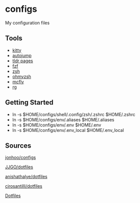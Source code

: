 # configs
My configuration files

## Tools

- [kitty]()
- [autojump](https://github.com/wting/autojump)
- [tldr pages](https://tldr.sh/)
- [fzf](https://github.com/junegunn/fzf)
- [zsh](https://www.zsh.org/)
- [ohmyzsh](https://ohmyz.sh/)
- [mcfly](https://github.com/cantino/mcfly)
- [rg](https://github.com/BurntSushi/ripgrep)

## Getting Started

- ln -s $HOME/configs/shell/.config/zsh/.zshrc $HOME/.zshrc
- ln -s $HOME/configs/env/.aliases $HOME/.aliases
- ln -s $HOME/configs/env/.env $HOME/.env
- ln -s $HOME/configs/env/.env_local $HOME/.env_local

## Sources

[jonhoo/configs](https://github.com/jonhoo/configs)

[JJGO/dotfiles](https://github.com/JJGO/dotfiles)

[anishathalye/dotfiles](https://github.com/anishathalye/dotfiles)

[cirosantilli/dotfiles](https://github.com/cirosantilli/dotfiles)

[Dotfiles](https://gitlab.com/dwt1/dotfiles)
